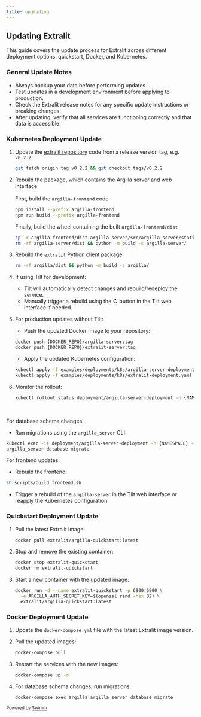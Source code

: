 ```yaml
---
title: upgrading
---
```

## Updating Extralit

This guide covers the update process for Extralit across different deployment options: quickstart, Docker, and Kubernetes.

### General Update Notes

- Always backup your data before performing updates.
- Test updates in a development environment before applying to production.
- Check the Extralit release notes for any specific update instructions or breaking changes.
- After updating, verify that all services are functioning correctly and that data is accessible.

### Kubernetes Deployment Update

1. Update the [extralit repository](https://github.com/extralit/extralit) code from a release version tag, e.g. `v0.2.2`

   ```bash
   git fetch origin tag v0.2.2 && git checkout tags/v0.2.2
   ```

2. Rebuild the  package, which contains the Argilla server and web interface\
   \
   First, build the <SwmToken path="/.github/workflows/argilla-frontend.yml" pos="29:6:8" line-data="        working-directory: argilla-frontend" repo-id="Z2l0aHViJTNBJTNBZXh0cmFsaXQlM0ElM0FleHRyYWxpdA==" repo-name="extralit">`argilla-frontend`</SwmToken> code

   ```bash
   npm install --prefix argilla-frontend
   npm run build --prefix argilla-frontend
   ```

   Finally, build the wheel containing the built <SwmToken path="/.github/workflows/argilla-frontend.yml" pos="60:4:8" line-data="          path: argilla-frontend/dist" repo-id="Z2l0aHViJTNBJTNBZXh0cmFsaXQlM0ElM0FleHRyYWxpdA==" repo-name="extralit">`argilla-frontend/dist`</SwmToken>

   ```bash
   cp -r argilla-frontend/dist argilla-server/src/argilla_server/static
   rm -rf argilla-server/dist && python -m build -s argilla-server/
   ```

3. Rebuild the <SwmToken path="/argilla/pyproject.toml" pos="6:5:5" line-data="name = &quot;extralit&quot;" repo-id="Z2l0aHViJTNBJTNBZXh0cmFsaXQlM0ElM0FleHRyYWxpdA==" repo-name="extralit">`extralit`</SwmToken> Python client package

   ```bash
   rm -rf argilla/dist && python -m build -s argilla/
   ```

4. If using Tilt for development:

   - Tilt will automatically detect changes and rebuild/redeploy the service.
   - Manually trigger a rebuild using the ↻ button in the Tilt web interface if needed.

5. For production updates without Tilt:

   - Push the updated Docker image to your repository:

   ```bash
   docker push {DOCKER_REPO}/argilla-server:tag
   docker push {DOCKER_REPO}/extralit-server:tag
   ```

   - Apply the updated Kubernetes configuration:

   ```bash
   kubectl apply -f examples/deployments/k8s/argilla-server-deployment.yaml -n {NAMESPACE}
   kubectl apply -f examples/deployments/k8s/extralit-deployment.yaml -n {NAMESPACE}
   ```

6. Monitor the rollout:

   ```bash
   kubectl rollout status deployment/argilla-server-deployment -n {NAMESPACE}
   ```

   &nbsp;

For database schema changes:

- Run migrations using the `argilla_server` CLI:

```bash
kubectl exec -it deployment/argilla-server-deployment -n {NAMESPACE} -- \
argilla_server database migrate
```

For frontend updates:

- Rebuild the frontend:

```bash
sh scripts/build_frontend.sh
```

- Trigger a rebuild of the `argilla-server` in the Tilt web interface or reapply the Kubernetes configuration.

### Quickstart Deployment Update

1. Pull the latest Extralit image:

   ```bash
   docker pull extralit/argilla-quickstart:latest
   ```

2. Stop and remove the existing container:

   ```bash
   docker stop extralit-quickstart
   docker rm extralit-quickstart
   ```

3. Start a new container with the updated image:

   ```bash
   docker run -d --name extralit-quickstart -p 6900:6900 \
     -e ARGILLA_AUTH_SECRET_KEY=$(openssl rand -hex 32) \
     extralit/argilla-quickstart:latest
   ```

### Docker Deployment Update

1. Update the `docker-compose.yml` file with the latest Extralit image version.

2. Pull the updated images:

   ```bash
   docker-compose pull
   ```

3. Restart the services with the new images:

   ```bash
   docker-compose up -d
   ```

4. For database schema changes, run migrations:

   ```bash
   docker-compose exec argilla argilla_server database migrate
   ```

<SwmMeta version="3.0.0"><sup>Powered by [Swimm](https://app.swimm.io/)</sup></SwmMeta>
